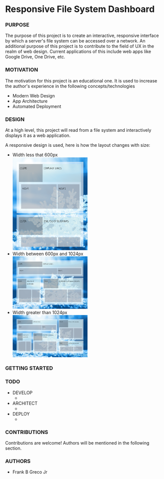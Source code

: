 <h1>Responsive File System Dashboard </h1>

<h3>PURPOSE</h3>
The purpose of this project is to create an interactive, responsive interface by which a server's file system can be accessed over a network.
An additional purpose of this project is to contribute to the field of UX in the realm of web design. Current applications of this include web apps like Google Drive, One Drive, etc.

<h3>MOTIVATION</h3>
<p>
The motivation for this project is an educational one. It is used to increase the author's experience in the following concepts/technologies
<ul>
<li>Modern Web Design</li>
<li>App Architecture</li>
<li>Automated Deployment</li>
</ul>
</p>

<h3>DESIGN</h3>
<p>
At a high level, this project will read from a file system and interactively displays it as a web application.

A responsive design is used, here is how the layout changes with size:

<ul>
  <li>
  Width less that 600px
  <br />
  <img src="./images/readme/small.png" width="50%"/>
  </li>
  <li>
  Width between 600px and 1024px
  <br />
  <img src="./images/readme/medium.png" width="50%"/>
  </li>
  <li>
  Width greater than 1024px
  <br />
  <img src="./images/readme/big.png" width="50%"/>
  </li>
</ul>
</p>

<h3>GETTING STARTED</h3>

<h3>TODO</h3>
<p>
<ul>
  <li>
  DEVELOP
  <ul>
  <li></li>
  </ul>
  </li>
  
  <li>
  ARCHITECT
  <ul>
  <li></li>
  </ul>
  </li>
  
  <li>
  DEPLOY
  <ul>
  <li></li>
  </ul>
  </li>
</ul>
</p>

<h3>CONTRIBUTIONS</h3>
<p>
Contributions are welcome! Authors will be mentioned in the following section.
</p>

<h3>AUTHORS</h3>
<p>
    <ul>
      <li>Frank B Greco Jr</li>
    </ul>
</p>
